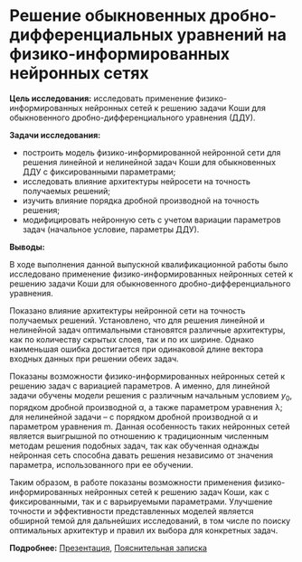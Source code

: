 # Решение обыкновенных дробно-дифференциальных уравнений на физико-информированных нейронных сетях #
**Цель исследования:** исследовать применение физико-информированных нейронных сетей к решению задачи Коши для обыкновенного дробно-дифференциального уравнения (ДДУ).

**Задачи исследования:** 
+ построить модель физико-информированной нейронной сети для решения линейной и нелинейной задач Коши для обыкновенных ДДУ с фиксированными параметрами;
+ исследовать влияние архитектуры нейросети на точность получаемых решений;
+ изучить влияние порядка дробной производной на точность решения;
+ модифицировать нейронную сеть с учетом вариации параметров задач (начальное условие, параметры ДДУ).

**Выводы:** 

В ходе выполнения данной выпускной квалификационной работы было исследовано применение физико-информированных нейронных сетей к решению задачи Коши для обыкновенного дробно-дифференциального уравнения. 

Показано влияние архитектуры нейронной сети на точность получаемых решений. Установлено, что для решения линейной и нелинейной задач оптимальными становятся различные архитектуры, как по количеству скрытых слоев, так и по их ширине. Однако наименьшая ошибка достигается при одинаковой длине вектора входных данных при решении обеих задач.

Показаны возможности физико-информированных нейронных сетей к решению задач с вариацией параметров. А именно, для линейной задачи обучены модели решения с различным начальным условием $y_0$, порядком дробной производной α, а также параметром уравнения λ; для нелинейной задачи – с порядком дробной производной α и параметром уравнения m. Данная особенность таких нейронных сетей является выигрышной по отношению к традиционным численным методам решения подобных задач, так как обученная однажды нейронная сеть способна давать решения независимо от значения параметра, использованного при ее обучении.

Таким образом, в работе показаны возможности применения физико-информированных нейронных сетей к решению задач Коши, как с фиксированными, так и с варьируемыми параметрами. Улучшение точности и эффективности представленных моделей является обширной темой для дальнейших исследований, в том числе по поиску оптимальных архитектур и правил их выбора для конкретных задач.


**Подробнее:** [Презентация](https://github.com/RumblyBigMu/fPINN/blob/main/Презентация%20ВКР.pptx), [Пояснительная записка](https://github.com/RumblyBigMu/fPINN/blob/main/Пояснительная%20записка%20ВКР.docx)

